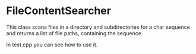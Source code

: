 # FileContentSearcher
This class scans files in a directory and subdirectories for a char sequence and returns a list of file paths, containing the sequence.

In test.cpp you can see how to use it.
